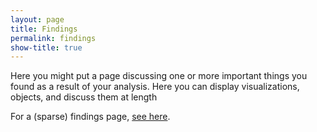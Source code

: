 ```yaml
---
layout: page
title: Findings
permalink: findings
show-title: true
---
```


Here you might put a page discussing one or more important things you found as a result of your analysis. Here you can display visualizations, objects, and discuss them at length

For a (sparse) findings page, [see here](https://confederate-memorials-project.readthedocs.io/en/latest/initial-findings/).

